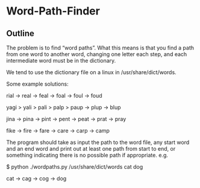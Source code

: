 # Word-Path-Finder

## Outline

The problem is to find “word paths”. What this means is that you find a path from one word to 
another word, changing one letter each step, and each intermediate word must be in the 
dictionary.

We tend to use the dictionary file on a linux in /usr/share/dict/words. 

Some example solutions:

rial -> real -> feal -> foal -> foul -> foud

yagi ­> yali ­> pali ­> palp ­> paup -> plup -> blup

jina -> pina -> pint -> pent -> peat -> prat -> pray 

fike -> fire -> fare -> care -> carp -> camp

The program should take as input the path to the word file, any start word and an end word and 
print out at least one path from start to end, or something indicating there is no possible path if 
appropriate. e.g.

$ python ./wordpaths.py /usr/share/dict/words cat dog

cat -> cag -> cog -> dog
